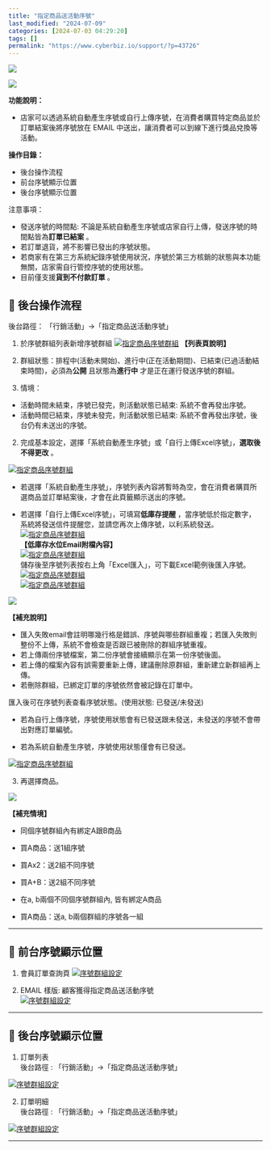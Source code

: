 ```yaml
---
title: "指定商品送活動序號"
last_modified: "2024-07-09"
categories: [2024-07-03 04:29:20]
tags: []
permalink: "https://www.cyberbiz.io/support/?p=43726"
---
```


![](https://www.cyberbiz.io/support/wp-content/uploads/適用站別.png)

[![](https://www.cyberbiz.io/support/wp-content/uploads/台灣站.png)](https://www.cyberbiz.io/support/?page_id=2490)

**功能說明：**  

* 店家可以透過系統自動產生序號或自行上傳序號，在消費者購買特定商品並於訂單結案後將序號放在 EMAIL 中送出，讓消費者可以到線下進行獎品兌換等活動。

**操作目錄：**

* 後台操作流程
* 前台序號顯示位置
* 後台序號顯示位置

注意事項：  

* 發送序號的時間點: 不論是系統自動產生序號或店家自行上傳，發送序號的時間點皆為**訂單已結案** 。
* 若訂單退貨，將不影響已發出的序號狀態。
* 若商家有在第三方系統紀錄序號使用狀況，序號於第三方核銷的狀態與本功能無關，店家需自行管控序號的使用狀態。
* 目前僅支援**貨到不付款訂單** 。



## 📌 後台操作流程


後台路徑： 「行銷活動」→「指定商品送活動序號」  


1. 於序號群組列表新增序號群組 [![指定商品序號群組](https://www.cyberbiz.io/support/wp-content/uploads/序號群組設定01.png)](https://www.cyberbiz.io/support/wp-content/uploads/序號群組設定01.png) **【列表頁說明】**
1. 群組狀態：排程中(活動未開始)、進行中(正在活動期間)、已結束(已過活動結束時間)，必須為**公開** 且狀態為**進行中** 才是正在運行發送序號的群組。


2. 情境： 
* 活動時間未結束，序號已發完，則活動狀態已結束: 系統不會再發出序號。
* 活動時間已結束，序號未發完，則活動狀態已結束: 系統不會再發出序號，後台仍有未送出的序號。


2. 完成基本設定，選擇「系統自動產生序號」或「自行上傳Excel序號」，**選取後不得更改** 。  

[![指定商品序號群組](https://www.cyberbiz.io/support/wp-content/uploads/序號群組設定02.png)](https://www.cyberbiz.io/support/wp-content/uploads/序號群組設定02.png)  

* 若選擇「系統自動產生序號」，序號列表內容將暫時為空，會在消費者購買所選商品並訂單結案後，才會在此頁籤顯示送出的序號。


* 若選擇「自行上傳Excel序號」，可填寫**低庫存提醒** ，當序號低於指定數字，系統將發送信件提醒您，並請您再次上傳序號，以利系統發送。 [![指定商品序號群組](https://www.cyberbiz.io/support/wp-content/uploads/序號群組設定03.png)](https://www.cyberbiz.io/support/wp-content/uploads/序號群組設定03.png)  
**【低庫存水位Email附檔內容】**  
[![指定商品序號群組](https://www.cyberbiz.io/support/wp-content/uploads/序號群組設定04.png)](https://www.cyberbiz.io/support/wp-content/uploads/序號群組設定04.png)  
儲存後至序號列表按右上角「Excel匯入」，可下載Excel範例後匯入序號。  
[![指定商品序號群組](https://www.cyberbiz.io/support/wp-content/uploads/序號群組設定05.png)](https://www.cyberbiz.io/support/wp-content/uploads/序號群組設定05.png)  
[![指定商品序號群組](https://www.cyberbiz.io/support/wp-content/uploads/序號群組設定06.png)](https://www.cyberbiz.io/support/wp-content/uploads/序號群組設定06.png)  

![](https://www.cyberbiz.io/support/wp-content/uploads/fountain-pen.png)

**【補充說明】**  

* 匯入失敗email會註明哪幾行格是錯誤、序號與哪些群組重複；若匯入失敗則整份不上傳，系統不會檢查是否跟已被刪除的群組序號重複。
* 若上傳兩份序號檔案，第二份序號會接續顯示在第一份序號後面。
* 若上傳的檔案內容有誤需要重新上傳，建議刪除原群組，重新建立新群組再上傳。
* 若刪除群組，已綁定訂單的序號依然會被記錄在訂單中。

匯入後可在序號列表查看序號狀態。(使用狀態: 已發送/未發送)  

* 若為自行上傳序號，序號使用狀態會有已發送跟未發送，未發送的序號不會帶出對應訂單編號。


* 若為系統自動產生序號，序號使用狀態僅會有已發送。

[![指定商品序號群組](https://www.cyberbiz.io/support/wp-content/uploads/序號群組設定07.png)](https://www.cyberbiz.io/support/wp-content/uploads/序號群組設定07.png)  



3. 再選擇商品。 

![](https://www.cyberbiz.io/support/wp-content/uploads/fountain-pen.png)

**【補充情境】**  

* 同個序號群組內有綁定A跟B商品 
* 買A商品：送1組序號
* 買Ax2：送2組不同序號
* 買A+B：送2組不同序號


* 在a, b兩個不同個序號群組內, 皆有綁定A商品 
* 買A商品：送a, b兩個群組的序號各一組

* * *

## 📌 前台序號顯示位置



1. 會員訂單查詢頁 [![序號群組設定](https://www.cyberbiz.io/support/wp-content/uploads/序號群組設定08.png)](https://www.cyberbiz.io/support/wp-content/uploads/序號群組設定08.png)


2. EMAIL 樣版: 顧客獲得指定商品送活動序號  
[![序號群組設定](https://www.cyberbiz.io/support/wp-content/uploads/序號群組設定09.png)](https://www.cyberbiz.io/support/wp-content/uploads/序號群組設定09.png)



* * *

## 📌 後台序號顯示位置



1. 訂單列表  
後台路徑 :  「行銷活動」→「指定商品送活動序號」  

[![序號群組設定](https://www.cyberbiz.io/support/wp-content/uploads/序號群組設定10.png)](https://www.cyberbiz.io/support/wp-content/uploads/序號群組設定10.png)



2. 訂單明細  
後台路徑 :  「行銷活動」→「指定商品送活動序號」  

[![序號群組設定](https://www.cyberbiz.io/support/wp-content/uploads/序號群組設定11.png)](https://www.cyberbiz.io/support/wp-content/uploads/序號群組設定11.png)



* * *

